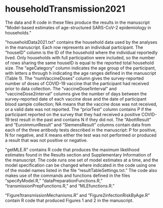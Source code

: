# householdTransmission2021

The data and R code in these files produce the results in the manuscript "Model-based estimates of age-structured SARS-CoV-2 epidemiology in households." 

"householdData2021.txt" contains the household data used by the analyses in the manuscript. Each row represents an individual participant. The “houseID” column is the ID of the household where the individual reportedly lived. Only households with full participation were included, so the number of rows sharing the same houseID is equal to the reported total household size. The “ageCategory” column indicates the age group of the participant, with letters a through h indicating the age ranges defined in the manuscript (Table 1). The “numVaccineDoses” column gives the survey-reported number of doses of COVID-19 vaccine that the participant had received prior to data collection. The “vaccineDose1interval” and “vaccineDose2interval” columns give the number of days between the survey-reported date of each vaccine dose and the date of participant blood sample collection; NA means that the vaccine dose was not received, or a valid date was not reported. The “priorTest” column contains P if the participant reported on the survey that they had received a positive COVID-19 test result in the past and contains N if they did not. The “AbottResult” and “EuroimmunResult” and “SiemensResult” columns contain data from each of the three antibody tests described in the manuscript: P for positive, N for negative, and X means either the test was not performed or produced a result that was not positive or negative.

"getMLE.R" contains R code that produces the maximum likelihood estimates found in the Results section and Supplementary Information of the manuscript. The code runs one set of model estimates at a time, and the model specification can be changed where indicated in the code using one of the model names listed in the file “resultTableSettings.txt.” The code also makes use of the commands and functions defined in the files “specifyModel.R,” “dataPreparationFunctions.R,” “transmissionPrepFunctions.R,” and “MLEfunctions.R.”

“Figure1transmissionMechanisms.R” and “Figure2infectionRiskByAge.R” contain R code that produced Figures 1 and 2 in the manuscript.

